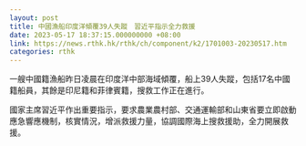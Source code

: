 ```yaml
---
layout: post
title: 中國漁船印度洋傾覆39人失蹤　習近平指示全力救援
date: 2023-05-17 18:37:15.000000000 +08:00
link: https://news.rthk.hk/rthk/ch/component/k2/1701003-20230517.htm
categories: rthk
---
```


一艘中國籍漁船昨日凌晨在印度洋中部海域傾覆，船上39人失蹤，包括17名中國籍船員，其餘是印尼籍和菲律賓籍，搜救工作正在進行。

國家主席習近平作出重要指示，要求農業農村部、交通運輸部和山東省要立即啟動應急響應機制，核實情況，增派救援力量，協調國際海上搜救援助，全力開展救援。
